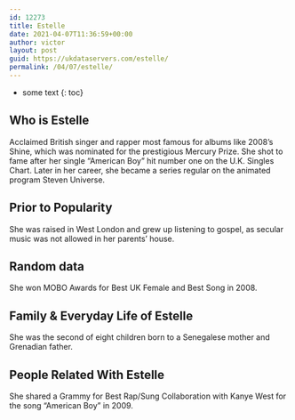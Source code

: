```yaml
---
id: 12273
title: Estelle
date: 2021-04-07T11:36:59+00:00
author: victor
layout: post
guid: https://ukdataservers.com/estelle/
permalink: /04/07/estelle/
---
```


* some text
{: toc}


## Who is Estelle



Acclaimed British singer and rapper most famous for albums like 2008&#8217;s Shine, which was nominated for the prestigious Mercury Prize. She shot to fame after her single &#8220;American Boy&#8221; hit number one on the U.K. Singles Chart. Later in her career, she became a series regular on the animated program Steven Universe.

                
                
                
## Prior to Popularity



She was raised in West London and grew up listening to gospel, as secular music was not allowed in her parents&#8217; house.

                
                
                
## Random data



She won MOBO Awards for Best UK Female and Best Song in 2008.

                
                
                
## Family & Everyday Life of Estelle



She was the second of eight children born to a Senegalese mother and Grenadian father.

                
                
                
## People Related With Estelle



She shared a Grammy for Best Rap/Sung Collaboration with Kanye West for the song &#8220;American Boy&#8221; in 2009.

                
              
            
          
          
          